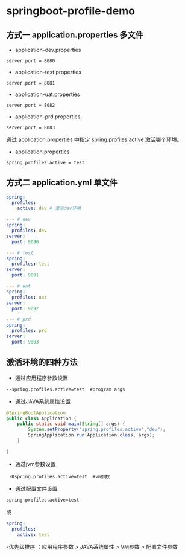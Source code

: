 # springboot-profile-demo

## 方式一 application.properties 多文件

- application-dev.properties
```properties
server.port = 8080
```
- application-test.properties
```properties
server.port = 8081
```
- application-uat.properties
```properties
server.port = 8082
```
- application-prd.properties
```properties
server.port = 8083
```
通过 application.properties 中指定 spring.profiles.active 激活哪个环境。
- application.properties
```properties
spring.profiles.active = test
```

## 方式二  application.yml 单文件
```yaml
spring:
  profiles:
    active: dev # 激活dev环境
    
--- # dev
spring:
  profiles: dev
server:
  port: 9090

--- # test
spring:
  profiles: test
server:
  port: 9091

--- # uat
spring:
  profiles: uat
server:
  port: 9092

--- # prd
spring:
  profiles: prd
server:
  port: 9093
```
## 激活环境的四种方法

- 通过应用程序参数设置
```shell
--spring.profiles.active=test  #program args
```

- 通过JAVA系统属性设置
```java
@SpringBootApplication
public class Application {
    public static void main(String[] args) {
        System.setProperty("spring.profiles.active","dev");
        SpringApplication.run(Application.class, args);
    }

}
```

- 通过jvm参数设置
```shell
 -Dspring.profiles.active=test  #vm参数
```

- 通过配置文件设置
```properties
spring.profiles.active=test
```
或
```yaml
spring:
  profiles:
    active: test
```
-优先级排序 ：应用程序参数 > JAVA系统属性 > VM参数 > 配置文件参数